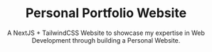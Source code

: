<h1 style="text-align: center">Personal Portfolio Website</h1>

<p style="text-align: center">A NextJS + TailwindCSS Website to showcase my expertise in Web Development through building a Personal Website.</p>
